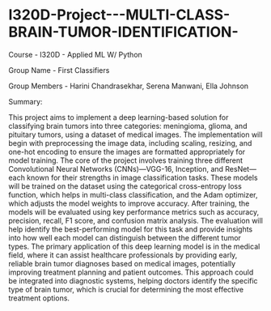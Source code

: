 # I320D-Project---MULTI-CLASS-BRAIN-TUMOR-IDENTIFICATION-

Course - I320D - Applied ML W/ Python

Group Name - First Classifiers

Group Members - Harini Chandrasekhar, Serena Manwani, Ella Johnson

Summary:

This project aims to implement a deep learning-based solution for classifying brain tumors into three categories: meningioma, glioma, and pituitary tumors, using a dataset of medical images. The implementation will begin with preprocessing the image data, including scaling, resizing, and one-hot encoding to ensure the images are formatted appropriately for model training. The core of the project involves training three different Convolutional Neural Networks (CNNs)—VGG-16, Inception, and ResNet—each known for their strengths in image classification tasks. These models will be trained on the dataset using the categorical cross-entropy loss function, which helps in multi-class classification, and the Adam optimizer, which adjusts the model weights to improve accuracy. After training, the models will be evaluated using key performance metrics such as accuracy, precision, recall, F1 score, and confusion matrix analysis. The evaluation will help identify the best-performing model for this task and provide insights into how well each model can distinguish between the different tumor types. The primary application of this deep learning model is in the medical field, where it can assist healthcare professionals by providing early, reliable brain tumor diagnoses based on medical images, potentially improving treatment planning and patient outcomes. This approach could be integrated into diagnostic systems, helping doctors identify the specific type of brain tumor, which is crucial for determining the most effective treatment options.
